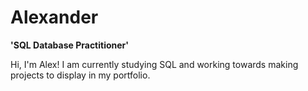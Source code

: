 # Alexander

**'SQL Database Practitioner'**

Hi, I'm Alex! I am currently studying SQL and working towards making projects to display in my portfolio.
